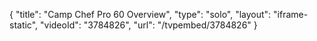 {
    "title": "Camp Chef Pro 60 Overview",
    "type": "solo",
    "layout": "iframe-static",
    "videoId": "3784826",
    "url": "\/tvpembed\/3784826"
}